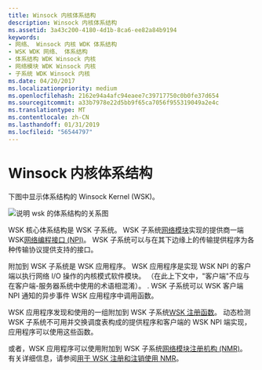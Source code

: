 ```yaml
---
title: Winsock 内核体系结构
description: Winsock 内核体系结构
ms.assetid: 3a43c200-4180-4d1b-8ca6-ee82a84b9194
keywords:
- 网络、 Winsock 内核 WDK 体系结构
- WSK WDK 网络、 体系结构
- 体系结构 WDK Winsock 内核
- 网络模块 WDK Winsock 内核
- 子系统 WDK Winsock 内核
ms.date: 04/20/2017
ms.localizationpriority: medium
ms.openlocfilehash: 2162e94a4afc94eaee7c39717750c0b0fe37d654
ms.sourcegitcommit: a33b7978e22d5bb9f65ca7056f955319049a2e4c
ms.translationtype: MT
ms.contentlocale: zh-CN
ms.lasthandoff: 01/31/2019
ms.locfileid: "56544797"
---
```

# <a name="winsock-kernel-architecture"></a>Winsock 内核体系结构


下图中显示体系结构的 Winsock Kernel (WSK)。

![说明 wsk 的体系结构的关系图 ](images/wskarch.png)

WSK 核心体系结构是 WSK 子系统。 WSK 子系统[网络模块](network-module.md)实现的提供商一端 WSK[网络编程接口 (NPI)](network-programming-interface.md)。 WSK 子系统可以与在其下边缘上的传输提供程序为各种传输协议提供支持的接口。

附加到 WSK 子系统是 WSK 应用程序。 WSK 应用程序是实现 WSK NPI 的客户端以执行网络 I/O 操作的内核模式软件模块。 （在此上下文中，"客户端"不应与在客户端-服务器系统中使用的术语相混淆）。 . WSK 子系统可以 WSK 客户端 NPI 通知的异步事件 WSK 应用程序中调用函数。

WSK 应用程序发现和使用的一组附加到 WSK 子系统[WSK 注册函数](https://msdn.microsoft.com/library/windows/hardware/ff571179)。 动态检测 WSK 子系统不可用并交换调度表构成的提供程序和客户端的 WSK NPI 端实现，应用程序可以使用这些函数。

或者，WSK 应用程序可以使用附加到 WSK 子系统[网络模块注册机构 (NMR)](network-module-registrar2.md)。 有关详细信息，请参阅[用于 WSK 注册和注销使用 NMR](using-nmr-for-wsk-registration-and-unregistration.md)。

 

 





